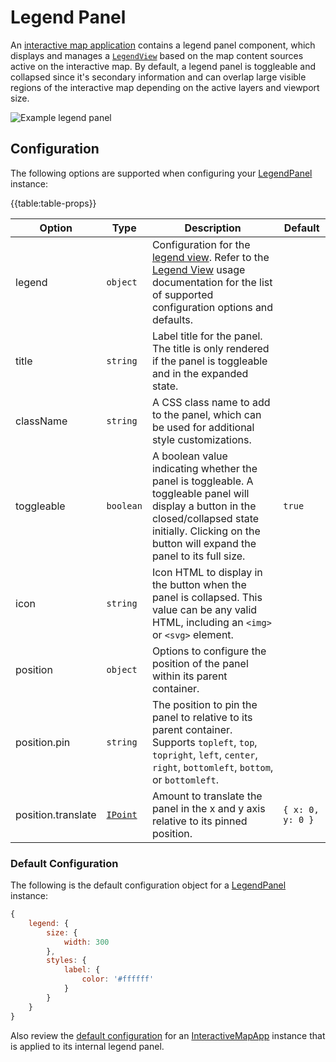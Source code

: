 # Legend Panel

An [interactive map application]({{base-url}}/interactive-map-app/) contains a legend panel component, which displays and manages a [`LegendView`]({{docs-url}}/classes/legendview.html) based on the map content sources active on the interactive map. By default, a legend panel is toggleable and collapsed since it's secondary information and can overlap large visible regions of the interactive map depending on the active layers and viewport size.

![Example legend panel]({{docs-url}}/img/awxjs-interactivemapapp-panels-legend.png)

## Configuration
The following options are supported when configuring your [LegendPanel]({{docs-url}}/classes/legendpanel.html) instance:

{{table:table-props}}

| Option | Type | Description | Default |
|---|---|---|---|
| legend | `object` | Configuration for the [legend view]({{docs-url}}/classes/legendview.html). Refer to the [Legend View]({{base-url}}/legends/) usage documentation for the list of supported configuration options and defaults. | |
| title | `string` | Label title for the panel. The title is only rendered if the panel is toggleable and in the expanded state. | |
| className | `string` | A CSS class name to add to the panel, which can be used for additional style customizations. | |
| toggleable | `boolean` | A boolean value indicating whether the panel is toggleable. A toggleable panel will display a button in the closed/collapsed state initially. Clicking on the button will expand the panel to its full size. | `true` |
| icon | `string` | Icon HTML to display in the button when the panel is collapsed. This value can be any valid HTML, including an `<img>` or `<svg>` element. | |
| position | `object` | Options to configure the position of the panel within its parent container. | |
| position.pin | `string` | The position to pin the panel to relative to its parent container. Supports `topleft`, `top`, `topright`, `left`, `center`, `right`, `bottomleft`, `bottom`, or `bottomleft`. | |
| position.translate | [`IPoint`]() | Amount to translate the panel in the x and y axis relative to its pinned position. | `{ x: 0, y: 0 }` |

### Default Configuration
The following is the default configuration object for a [LegendPanel]({{docs-url}}/classes/legendpanel.html) instance:

```javascript
{
    legend: {
        size: {
            width: 300
        },
        styles: {
            label: {
                color: '#ffffff'
            }
        }
    }
}
```

Also review the [default configuration]({{base-url}}/interactive-map-app/configuration/) for an [InteractiveMapApp]({{docs-url}}/classes/interactivemapapp.html) instance that is applied to its internal legend panel.